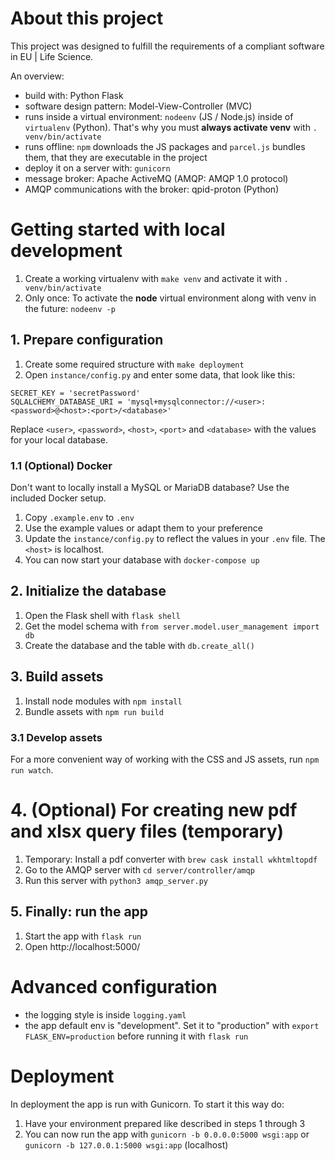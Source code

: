 # About this project

This project was designed to fulfill the requirements of a compliant software in EU | Life Science.

An overview:

-   build with: Python Flask
-   software design pattern: Model-View-Controller (MVC)
-   runs inside a virtual environment: `nodeenv` (JS / Node.js) inside of `virtualenv` (Python). That's why you must **always activate venv** with `. venv/bin/activate`   
-   runs offline: `npm` downloads the JS packages and `parcel.js` bundles them, that they are executable in the project
-   deploy it on a server with: `gunicorn`
-   message broker: Apache ActiveMQ (AMQP: AMQP 1.0 protocol)
  -   AMQP communications with the broker: qpid-proton (Python)

# Getting started with local development
1. Create a working virtualenv with `make venv` and activate it with `. venv/bin/activate`
2. Only once: To activate the **node** virtual environment along with venv in the future: `nodeenv -p`

## 1. Prepare configuration
1. Create some required structure with `make deployment`
2. Open `instance/config.py` and enter some data, that look like this:
```
SECRET_KEY = 'secretPassword'
SQLALCHEMY_DATABASE_URI = 'mysql+mysqlconnector://<user>:<password>@<host>:<port>/<database>'
```

Replace `<user>`, `<password>`, `<host>`, `<port>` and `<database>` with the values for your local database.

### 1.1 (Optional) Docker
Don't want to locally install a MySQL or MariaDB database? Use the included Docker setup.

1. Copy `.example.env` to `.env`
2. Use the example values or adapt them to your preference
3. Update the `instance/config.py` to reflect the values in your `.env` file. The `<host>` is localhost.
4. You can now start your database with `docker-compose up`

## 2. Initialize the database
1. Open the Flask shell with `flask shell`
2. Get the model schema with `from server.model.user_management import db`
3. Create the database and the table with `db.create_all()`

## 3. Build assets
1. Install node modules with `npm install`
2. Bundle assets with `npm run build`

### 3.1 Develop assets
For a more convenient way of working with the CSS and JS assets, run `npm run watch`.

# 4. (Optional) For creating new pdf and xlsx query files (temporary) 
1. Temporary: Install a pdf converter with `brew cask install wkhtmltopdf`
2. Go to the AMQP server with `cd server/controller/amqp`
3. Run this server with `python3 amqp_server.py`

## 5. Finally: run the app
1. Start the app with `flask run`
2. Open http://localhost:5000/

# Advanced configuration
- the logging style is inside `logging.yaml`
- the app default env is "development". Set it to "production" with `export FLASK_ENV=production` before running it with `flask run`

# Deployment
In deployment the app is run with Gunicorn. To start it this way do:

1. Have your environment prepared like described in steps 1 through 3
2. You can now run the app with `gunicorn -b 0.0.0.0:5000 wsgi:app` or `gunicorn -b 127.0.0.1:5000 wsgi:app` (localhost)
